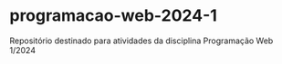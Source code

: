 # programacao-web-2024-1
Repositório destinado para atividades da disciplina Programação Web 1/2024
